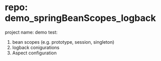 # repo: demo_springBeanScopes_logback
project name: demo
test:
  1. bean scopes (e.g. prototype, session, singleton)
  2. logback conigurations
  3. Aspect configuration
